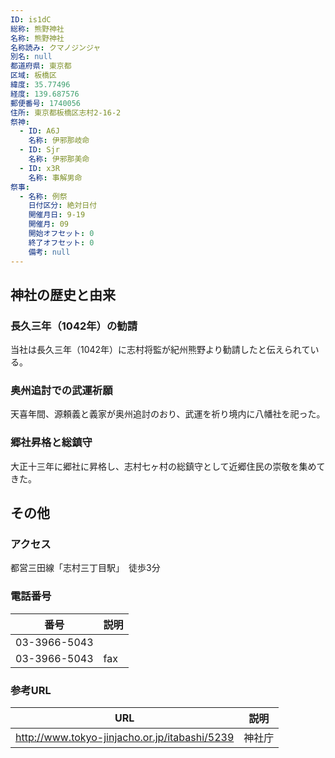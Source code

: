 ```yaml
---
ID: is1dC
総称: 熊野神社
名称: 熊野神社
名称読み: クマノジンジャ
別名: null
都道府県: 東京都
区域: 板橋区
緯度: 35.77496
経度: 139.687576
郵便番号: 1740056
住所: 東京都板橋区志村2-16-2
祭神:
  - ID: A6J
    名称: 伊邪那岐命
  - ID: Sjr
    名称: 伊邪那美命
  - ID: x3R
    名称: 事解男命
祭事:
  - 名称: 例祭
    日付区分: 絶対日付
    開催月日: 9-19
    開催月: 09
    開始オフセット: 0
    終了オフセット: 0
    備考: null
---
```


## 神社の歴史と由来

### 長久三年（1042年）の勧請

当社は長久三年（1042年）に志村将監が紀州熊野より勧請したと伝えられている。

### 奥州追討での武運祈願

天喜年間、源頼義と義家が奥州追討のおり、武運を祈り境内に八幡社を祀った。

### 郷社昇格と総鎮守

大正十三年に郷社に昇格し、志村七ヶ村の総鎮守として近郷住民の崇敬を集めてきた。

## その他

### アクセス

都営三田線「志村三丁目駅」　徒歩3分

### 電話番号

| 番号         | 説明 |
| ------------ | ---- |
| 03-3966-5043 |      |
| 03-3966-5043 | fax  |

### 参考URL

| URL                                           | 説明   |
| --------------------------------------------- | ------ |
| http://www.tokyo-jinjacho.or.jp/itabashi/5239 | 神社庁 |
